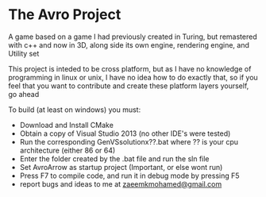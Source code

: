 # The Avro Project
A game based on a game I had previously created in Turing, but remastered with c++ and now in 3D, along side its own engine, rendering engine, and Utility set

This project is inteded to be cross platform, but as I have no knowledge of programming in linux or unix, I have no idea how to do exactly that, so if you feel that 
you want to contribute and create these platform layers yourself, go ahead

To build (at least on windows) you must:
* Download and Install CMake
* Obtain a copy of Visual Studio 2013 (no other IDE's were tested)
* Run the corresponding GenVSsolutionx??.bat where ?? is your cpu architecture (either 86 or 64)
* Enter the folder created by the .bat file and run the sln file
* Set AvroArrow as startup project (Important, or else wont run)
* Press F7 to compile code, and run it in debug mode by pressing F5
* report bugs and ideas to me at zaeemkmohamed@gmail.com
